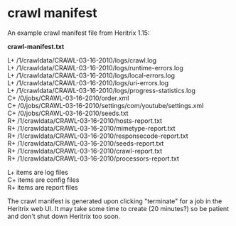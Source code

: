 # crawl manifest

An example crawl manifest file from Heritrix 1.15:

**crawl-manifest.txt**

L+ /1/crawldata/CRAWL-03-16-2010/logs/crawl.log  
L+ /1/crawldata/CRAWL-03-16-2010/logs/runtime-errors.log  
L+ /1/crawldata/CRAWL-03-16-2010/logs/local-errors.log  
L+ /1/crawldata/CRAWL-03-16-2010/logs/uri-errors.log  
L+ /1/crawldata/CRAWL-03-16-2010/logs/progress-statistics.log  
C+ /0/jobs/CRAWL-03-16-2010/order.xml  
C+ /0/jobs/CRAWL-03-16-2010/settings/com/youtube/settings.xml  
C+ /0/jobs/CRAWL-03-16-2010/seeds.txt  
R+ /1/crawldata/CRAWL-03-16-2010/hosts-report.txt  
R+ /1/crawldata/CRAWL-03-16-2010/mimetype-report.txt  
R+ /1/crawldata/CRAWL-03-16-2010/responsecode-report.txt  
R+ /1/crawldata/CRAWL-03-16-2010/seeds-report.txt  
R+ /1/crawldata/CRAWL-03-16-2010/crawl-report.txt  
R+ /1/crawldata/CRAWL-03-16-2010/processors-report.txt

L+ items are log files  
C+ items are config files  
R+ items are report files

The crawl manifest is generated upon clicking "terminate" for a job in
the Heritrix web UI. It may take some time to create (20 minutes?) so be
patient and don't shut down Heritrix too soon.
